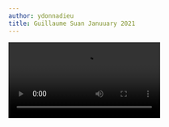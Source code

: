 ```yaml
---
author: ydonnadieu
title: Guillaume Suan Januuary 2021
---
```


<video src="https://nuage.osupytheas.fr/s/6RAaoy6xXHn8AaW" type="video/mp4" controls="controls" style="max-width: 730px;">
</video>
